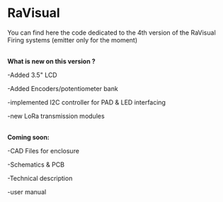 # RaVisual
You can find here the code dedicated to the 4th version of the RaVisual Firing systems (emitter only for the moment)<br/><br/>

<b>What is new on this version ?</b>
  
  -Added 3.5" LCD 

  -Added Encoders/potentiometer bank

  -implemented I2C controller for PAD & LED interfacing

  -new LoRa transmission modules
<br/><br/>

<b>Coming soon: </b>
  
  -CAD Files for enclosure
  
  -Schematics & PCB
  
  -Technical description
  
  -user manual
